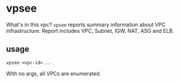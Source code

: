 # vpsee

What's in this vpc? `vpsee` reports summary information about VPC infrastructure.
Report includes VPC, Subnet, IGW, NAT, ASG and ELB.

## usage

```
vpsee <vpc-id>...
```

With no args, all VPCs are enumerated.

